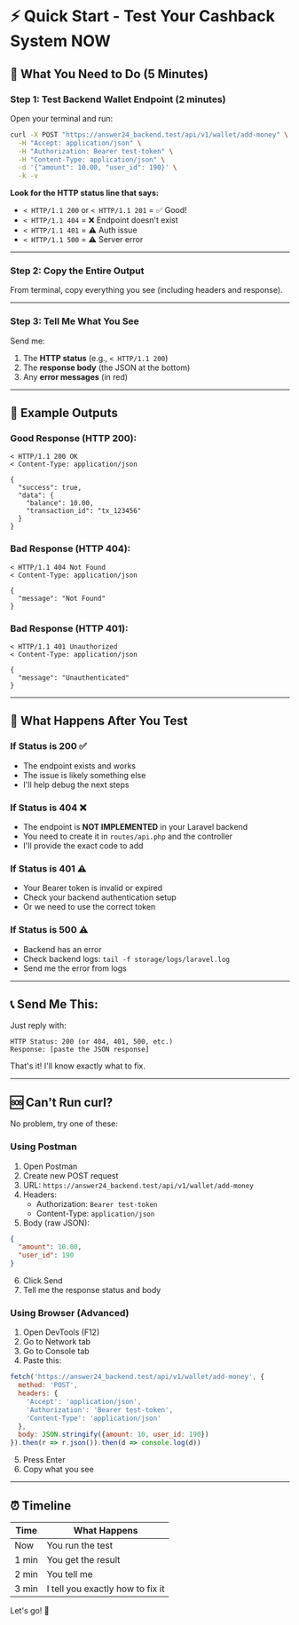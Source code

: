 # ⚡ Quick Start - Test Your Cashback System NOW

## 🎯 What You Need to Do (5 Minutes)

### Step 1: Test Backend Wallet Endpoint (2 minutes)

Open your terminal and run:

```bash
curl -X POST "https://answer24_backend.test/api/v1/wallet/add-money" \
  -H "Accept: application/json" \
  -H "Authorization: Bearer test-token" \
  -H "Content-Type: application/json" \
  -d '{"amount": 10.00, "user_id": 190}' \
  -k -v
```

**Look for the HTTP status line that says:**
- `< HTTP/1.1 200` or `< HTTP/1.1 201` = ✅ Good!
- `< HTTP/1.1 404` = ❌ Endpoint doesn't exist
- `< HTTP/1.1 401` = ⚠️ Auth issue
- `< HTTP/1.1 500` = ⚠️ Server error

---

### Step 2: Copy the Entire Output

From terminal, copy everything you see (including headers and response).

---

### Step 3: Tell Me What You See

Send me:

1. The **HTTP status** (e.g., `< HTTP/1.1 200`)
2. The **response body** (the JSON at the bottom)
3. Any **error messages** (in red)

---

## 📝 Example Outputs

### Good Response (HTTP 200):
```
< HTTP/1.1 200 OK
< Content-Type: application/json

{
  "success": true,
  "data": {
    "balance": 10.00,
    "transaction_id": "tx_123456"
  }
}
```

### Bad Response (HTTP 404):
```
< HTTP/1.1 404 Not Found
< Content-Type: application/json

{
  "message": "Not Found"
}
```

### Bad Response (HTTP 401):
```
< HTTP/1.1 401 Unauthorized
< Content-Type: application/json

{
  "message": "Unauthenticated"
}
```

---

## 🚀 What Happens After You Test

### If Status is 200 ✅
- The endpoint exists and works
- The issue is likely something else
- I'll help debug the next steps

### If Status is 404 ❌
- The endpoint is **NOT IMPLEMENTED** in your Laravel backend
- You need to create it in `routes/api.php` and the controller
- I'll provide the exact code to add

### If Status is 401 ⚠️
- Your Bearer token is invalid or expired
- Check your backend authentication setup
- Or we need to use the correct token

### If Status is 500 ⚠️
- Backend has an error
- Check backend logs: `tail -f storage/logs/laravel.log`
- Send me the error from logs

---

## 📞 Send Me This:

Just reply with:

```
HTTP Status: 200 (or 404, 401, 500, etc.)
Response: [paste the JSON response]
```

That's it! I'll know exactly what to fix.

---

## 🆘 Can't Run curl?

No problem, try one of these:

### Using Postman
1. Open Postman
2. Create new POST request
3. URL: `https://answer24_backend.test/api/v1/wallet/add-money`
4. Headers: 
   - Authorization: `Bearer test-token`
   - Content-Type: `application/json`
5. Body (raw JSON):
```json
{
  "amount": 10.00,
  "user_id": 190
}
```
6. Click Send
7. Tell me the response status and body

### Using Browser (Advanced)
1. Open DevTools (F12)
2. Go to Network tab
3. Go to Console tab
4. Paste this:
```javascript
fetch('https://answer24_backend.test/api/v1/wallet/add-money', {
  method: 'POST',
  headers: {
    'Accept': 'application/json',
    'Authorization': 'Bearer test-token',
    'Content-Type': 'application/json'
  },
  body: JSON.stringify({amount: 10, user_id: 190})
}).then(r => r.json()).then(d => console.log(d))
```
5. Press Enter
6. Copy what you see

---

## ⏰ Timeline

| Time | What Happens |
|------|--------------|
| Now | You run the test |
| 1 min | You get the result |
| 2 min | You tell me |
| 3 min | I tell you exactly how to fix it |

Let's go! 🚀

